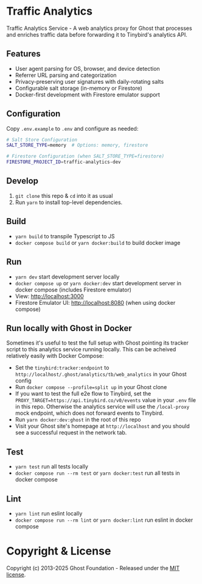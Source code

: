# Traffic Analytics

Traffic Analytics Service - A web analytics proxy for Ghost that processes and enriches traffic data before forwarding it to Tinybird's analytics API.

## Features

- User agent parsing for OS, browser, and device detection
- Referrer URL parsing and categorization
- Privacy-preserving user signatures with daily-rotating salts
- Configurable salt storage (in-memory or Firestore)
- Docker-first development with Firestore emulator support

## Configuration

Copy `.env.example` to `.env` and configure as needed:

```bash
# Salt Store Configuration
SALT_STORE_TYPE=memory  # Options: memory, firestore

# Firestore Configuration (when SALT_STORE_TYPE=firestore)
FIRESTORE_PROJECT_ID=traffic-analytics-dev
```

## Develop

1. `git clone` this repo & `cd` into it as usual
2. Run `yarn` to install top-level dependencies.

## Build
- `yarn build` to transpile Typescript to JS
- `docker compose build` or `yarn docker:build` to build docker image

## Run

- `yarn dev` start development server locally
- `docker compose up` or `yarn docker:dev` start development server in docker compose (includes Firestore emulator)
- View: [http://localhost:3000](http://localhost:3000)
- Firestore Emulator UI: [http://localhost:8080](http://localhost:8080) (when using docker compose)

## Run locally with Ghost in Docker

Sometimes it's useful to test the full setup with Ghost pointing its tracker script to this analytics service running locally. This can be acheived relatively easily with Docker Compose:
- Set the `tinybird:tracker:endpoint` to `http://localhost/.ghost/analytics/tb/web_analytics` in your Ghost config
- Run `docker compose --profile=split up` in your Ghost clone
- If you want to test the full e2e flow to Tinybird, set the `PROXY_TARGET=https://api.tinybird.co/v0/events` value in your `.env` file in this repo. Otherwise the analytics service will use the `/local-proxy` mock endpoint, which does not forward events to Tinybird.
- Run `yarn docker:dev:ghost` in the root of this repo
- Visit your Ghost site's homepage at `http://localhost` and you should see a successful request in the network tab.

## Test

- `yarn test` run all tests locally
- `docker compose run --rm test` or `yarn docker:test` run all tests in docker compose

## Lint
- `yarn lint` run eslint locally
- `docker compose run --rm lint` or `yarn docker:lint` run eslint in docker compose

# Copyright & License 

Copyright (c) 2013-2025 Ghost Foundation - Released under the [MIT license](LICENSE).